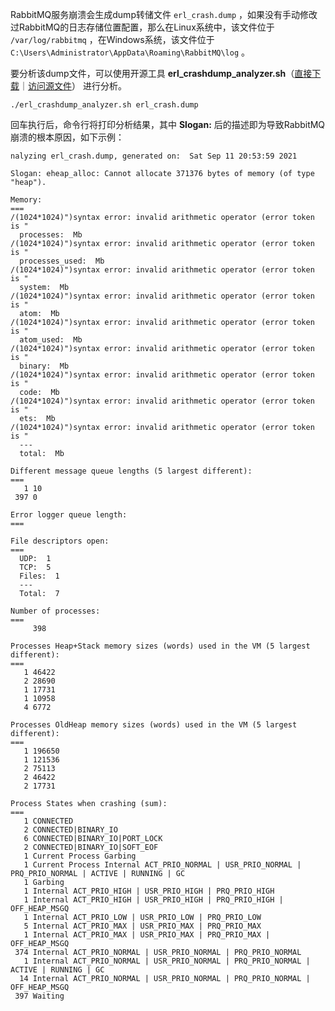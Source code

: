 RabbitMQ服务崩溃会生成dump转储文件 `erl_crash.dump` ，如果没有手动修改过RabbitMQ的日志存储位置配置，那么在Linux系统中，该文件位于 `/var/log/rabbitmq` ，在Windows系统，该文件位于 `C:\Users\Administrator\AppData\Roaming\RabbitMQ\log` 。



要分析该dump文件，可以使用开源工具 **erl_crashdump_analyzer.sh**（[直接下载](./resources/script/erl_crashdump_analyzer.sh)｜[访问源文件](https://github.com/ferd/recon/blob/master/script/erl_crashdump_analyzer.sh)） 进行分析。

```
./erl_crashdump_analyzer.sh erl_crash.dump
```



回车执行后，命令行将打印分析结果，其中 **Slogan:** 后的描述即为导致RabbitMQ崩溃的根本原因，如下示例：

```
nalyzing erl_crash.dump, generated on:  Sat Sep 11 20:53:59 2021

Slogan: eheap_alloc: Cannot allocate 371376 bytes of memory (of type "heap").

Memory:
===
/(1024*1024)")syntax error: invalid arithmetic operator (error token is "
  processes:  Mb
/(1024*1024)")syntax error: invalid arithmetic operator (error token is "
  processes_used:  Mb
/(1024*1024)")syntax error: invalid arithmetic operator (error token is "
  system:  Mb
/(1024*1024)")syntax error: invalid arithmetic operator (error token is "
  atom:  Mb
/(1024*1024)")syntax error: invalid arithmetic operator (error token is "
  atom_used:  Mb
/(1024*1024)")syntax error: invalid arithmetic operator (error token is "
  binary:  Mb
/(1024*1024)")syntax error: invalid arithmetic operator (error token is "
  code:  Mb
/(1024*1024)")syntax error: invalid arithmetic operator (error token is "
  ets:  Mb
/(1024*1024)")syntax error: invalid arithmetic operator (error token is "
  ---
  total:  Mb

Different message queue lengths (5 largest different):
===
   1 10
 397 0

Error logger queue length:
===

File descriptors open:
===
  UDP:  1
  TCP:  5
  Files:  1
  ---
  Total:  7

Number of processes:
===
     398

Processes Heap+Stack memory sizes (words) used in the VM (5 largest different):
===
   1 46422
   2 28690
   1 17731
   1 10958
   4 6772

Processes OldHeap memory sizes (words) used in the VM (5 largest different):
===
   1 196650
   1 121536
   2 75113
   2 46422
   2 17731

Process States when crashing (sum):
===
   1 CONNECTED
   2 CONNECTED|BINARY_IO
   6 CONNECTED|BINARY_IO|PORT_LOCK
   2 CONNECTED|BINARY_IO|SOFT_EOF
   1 Current Process Garbing
   1 Current Process Internal ACT_PRIO_NORMAL | USR_PRIO_NORMAL | PRQ_PRIO_NORMAL | ACTIVE | RUNNING | GC
   1 Garbing
   1 Internal ACT_PRIO_HIGH | USR_PRIO_HIGH | PRQ_PRIO_HIGH
   1 Internal ACT_PRIO_HIGH | USR_PRIO_HIGH | PRQ_PRIO_HIGH | OFF_HEAP_MSGQ
   1 Internal ACT_PRIO_LOW | USR_PRIO_LOW | PRQ_PRIO_LOW
   5 Internal ACT_PRIO_MAX | USR_PRIO_MAX | PRQ_PRIO_MAX
   1 Internal ACT_PRIO_MAX | USR_PRIO_MAX | PRQ_PRIO_MAX | OFF_HEAP_MSGQ
 374 Internal ACT_PRIO_NORMAL | USR_PRIO_NORMAL | PRQ_PRIO_NORMAL
   1 Internal ACT_PRIO_NORMAL | USR_PRIO_NORMAL | PRQ_PRIO_NORMAL | ACTIVE | RUNNING | GC
  14 Internal ACT_PRIO_NORMAL | USR_PRIO_NORMAL | PRQ_PRIO_NORMAL | OFF_HEAP_MSGQ
 397 Waiting
```

